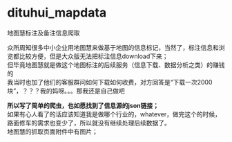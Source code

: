 # dituhui_mapdata
地图慧标注及备注信息爬取

众所周知很多中小企业用地图慧来做基于地图的信息标记，当然了，标注信息和浏览都比较方便，但是大众版无法把标注信息download下来；<br>
但毕竟地图慧就是做这个地图标注的后续服务（信息下载、数据分析之类）的赚钱的<br>
我当时也加了他们的客服群问如何下载如何收费，对方回答是“下载一次2000块”，？？？我的妈呀。。。那我还是自己做吧<br>

**所以写了简单的爬虫，也如愿找到了信息源的json链接；**<br>
如果有心人看了的话应该知道我是做哪个行业的，whatever，做完这个的时候，路面修车的需求也变少了，所以就没有继续处理后续数据了。<br>
地图慧的抓取页面附件中有图片；
